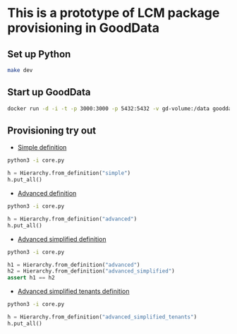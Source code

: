 # This is a prototype of LCM package provisioning in GoodData

## Set up Python
```bash
make dev
```

## Start up GoodData
```bash
docker run -d -i -t -p 3000:3000 -p 5432:5432 -v gd-volume:/data gooddata/gooddata-cn-ce:dev_latest
```


## Provisioning try out
* [Simple definition](definitions/simple)
```bash
python3 -i core.py
```

```python
h = Hierarchy.from_definition("simple")
h.put_all()
```
* [Advanced definition](definitions/advanced)
```bash
python3 -i core.py
```

```python
h = Hierarchy.from_definition("advanced")
h.put_all()
```

* [Advanced simplified definition](definitions/advanced_simplified)
```bash
python3 -i core.py
```

```python
h1 = Hierarchy.from_definition("advanced")
h2 = Hierarchy.from_definition("advanced_simplified")
assert h1 == h2
```

* [Advanced simplified tenants definition](definitions/advanced_simplified_tenants)
```bash
python3 -i core.py
```

```python
h = Hierarchy.from_definition("advanced_simplified_tenants")
h.put_all()
```

